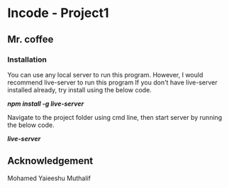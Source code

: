 # Incode - Project1
## Mr. coffee

### Installation
You can use any local server to run this program. However, I would recommend live-server to run this program
If you don't have live-server installed already, try install using the below code.

***npm install -g live-server***

Navigate to the project folder using cmd line, then start server by running the below code.

***live-server***

## Acknowledgement
Mohamed Yaieeshu Muthalif
